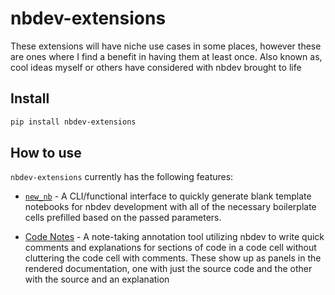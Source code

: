 nbdev-extensions
================

<!-- WARNING: THIS FILE WAS AUTOGENERATED! DO NOT EDIT! -->

These extensions will have niche use cases in some places, however these
are ones where I find a benefit in having them at least once. Also known
as, cool ideas myself or others have considered with nbdev brought to
life

## Install

``` sh
pip install nbdev-extensions
```

## How to use

`nbdev-extensions` currently has the following features:

- [`new_nb`](https://muellerzr.github.io/nbdev-extensions/mknb.html#new_nb) -
  A CLI/functional interface to quickly generate blank template
  notebooks for nbdev development with all of the necessary boilerplate
  cells prefilled based on the passed parameters.

- [Code Notes](https://muellerzr.github.io/nbdev-extensions/codenotes.html) - A note-taking annotation tool utilizing
  nbdev to write quick comments and explanations for sections of code in
  a code cell without cluttering the code cell with comments. These show
  up as panels in the rendered documentation, one with just the source
  code and the other with the source and an explanation
